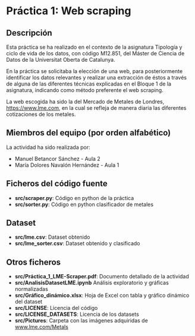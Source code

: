 # Práctica 1: Web scraping

## Descripción

Esta práctica se ha realizado en el contexto de la asignatura Tipología y ciclo de vida de los datos, con código M12.851, del Máster de Ciencia de Datos de la Universitat Oberta de Catalunya.

En la práctica se solicitaba la elección de una web, para posteriormente identificar los datos relevantes y realizar una extracción de éstos a través de alguna de las diferentes técnicas explicadas en el Bloque 1 de la asignatura, indicando como método preferente el web scraping.

La web escogida ha sido la del Mercado de Metales de Londres, https://www.lme.com, en la cual se refleja de manera diaria las diferentes cotizaciones de los metales.

## Miembros del equipo (por orden alfabético)

La actividad ha sido realizada por:

* Manuel Betancor Sánchez - Aula 2
* María Dolores Navalón Hernández - Aula 1

## Ficheros del código fuente

* **src/scraper.py**: Código en python de la práctica
* **src/sorter.py**: Código en python clasificador de metales

## Dataset

* **src/lme.csv**: Dataset obtenido
* **src/lme_sorter.csv**: Dataset obtenido y clasificado

## Otros ficheros

* **src/Práctica_1_LME-Scraper.pdf**: Documento detallado de la actividad
* **src/AnalisisDatasetLME.ipynb** Análisis exploratorio y gráficas normalizadas 
* **src/Gráfico_dinámico.xlsx**: Hoja de Excel con tabla y gráfico dinámico del dataset
* **src/LICENSE**: Licencia del código
* **src/LICENSE_DATASETS**: Licencia de los datasets
* **src/Pictures**: Carpeta con las imágenes adquiridas de www.lme.com/Metals
